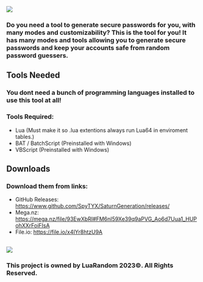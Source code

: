 [![](https://cdn.discordapp.com/attachments/1167572572343386193/1180738730387046420/SGBANNERGITHUB.png)]()

### Do you need a tool to generate secure passwords for you, with many modes and customizability? This is the tool for you! It has many modes and tools allowing you to generate secure passwords and keep your accounts safe from random password guessers.


## Tools Needed

### You dont need a bunch of programming languages installed to use this tool at all!
### Tools Required:
- Lua (Must make it so .lua extentions always run Lua64 in enviroment tables.)
- BAT / BatchScript (Preinstalled with Windows)
- VBScript (Preinstalled with Windows)


## Downloads
### Download them from links:
- GitHub Releases: https://www.github.com/SpyTYX/SaturnGeneration/releases/
- Mega.nz: https://mega.nz/file/93EwXbRI#FM6nI59Xe39q9aPVG_Ao6d7Uua1_HUPohXXrFoiFIsA
- File.io: https://file.io/x4IYr8htzU9A

##

[![](https://cdn.discordapp.com/attachments/1167572572343386193/1180747735385784320/LuaRandomBanner3.png?ex=657e8c05&is=656c1705&hm=64ca3bb3752989a46907a10843090971d46594ec31ad4b802745abe413e3f6c9&)]()

### This project is owned by LuaRandom 2023©️. All Rights Reserved.
